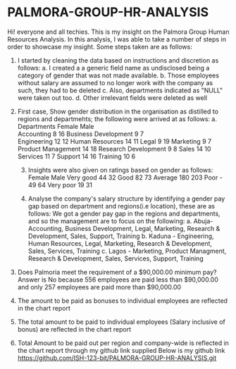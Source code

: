 # PALMORA-GROUP-HR-ANALYSIS
Hi! everyone and all techies. This is my insight on the Palmora Group Human Resources Analysis. 
In this analysis, I was able to take a number of steps in order to showcase my insight. Some steps taken are as follows:
1) I started by cleaning the data based on instructions and discretion as follows:
   a. I created a a generic field name as undisclosed being a category of gender that was not made available.
   b. Those employees without salary are assumed to no longer work with the company as such, they had to be deleted
   c. Also, departments indicated as "NULL" were taken out too.
   d. Other irrelevant fields were deleted as well
2) First case, Show gender distribution in the organisation as distilled to regions and departmehts; the following were arrived at as follows:
   a.  Departments          Female               Male  
        Accounting            8                   16
        Business Development  9                    7                 
        Engineering           12                  12
        Human Resources       14                  11
        Legal                  9                  19
        Marketing              9                   7
        Product Management    14                  18
        Research Development   9                   8
        Sales                 14                  10
        Services              11                   7
        Support               14                  16
        Training              10                  6
   
   3) Insights were also given on ratings based on gender as follows:
                            Female                Male
      Very good              44                   32
      Good                   82                   73
      Average                180                  203
      Poor        -          49                   64
      Very poor              19                   31
      
   4) Analyse the company's salary structure by identifying a gender pay gap based on department and regions(i.e location), these are as follows:
      We got a gender pay gap in the regions and departments, and so the management are to focus on the following:
      a. Abuja- Accounting, Business Development, Legal, Marketing, Research & Development, Sales, Support, Training
      b. Kaduna - Engineering, Human Resources, Legal, Marketing, Research & Development, Sales, Services, Training
      c. Lagos - Marketing, Product Managment, Research & Development, Sales, Services, Support, Training

  5) Does Palmoria meet the requirement of a $90,000.00 minimum pay? Answer is No because 556 employees are paid less than $90,000.00 and only 257 employees are paid more than $90,000.00
  6) The amount to be paid as bonuses to individual employees are reflected in the chart report
  7) The total amount to be paid to individual employees (Salary inclusive of bonus) are reflected in the chart report
  8) Total Amount to be paid out per region and company-wide is reflected in the chart report through my github link supplied
Below is my github link 
https://github.com/ISH-123-bit/PALMORA-GROUP-HR-ANALYSIS.git
